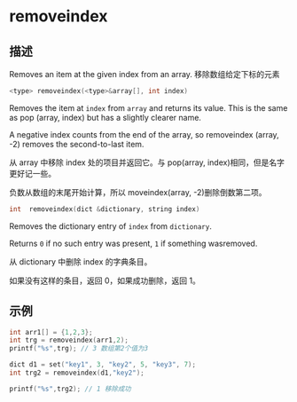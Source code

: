 # removeindex

## 描述

Removes an item at the given index from an array. 移除数组给定下标的元素

```c
<type> removeindex(<type>&array[], int index)
```

Removes the item at `index` from `array` and returns its value. This is the
same as pop (array, index) but has a slightly clearer name.

A negative index counts from the end of the array, so removeindex (array, -2) removes the second-to-last item.

从 array 中移除 index 处的项目并返回它。与 pop(array, index)相同，但是名字更好记一些。

负数从数组的末尾开始计算，所以 moveindex(array, -2)删除倒数第二项。

```c
int  removeindex(dict &dictionary, string index)
```

Removes the dictionary entry of `index` from `dictionary`.

Returns `0` if no such entry was present, `1` if something wasremoved.

从 dictionary 中删除 index 的字典条目。

如果没有这样的条目，返回 0，如果成功删除，返回 1。

## 示例

```c
int arr1[] = {1,2,3};
int trg = removeindex(arr1,2);
printf("%s",trg); // 3 数组第2个值为3

dict d1 = set("key1", 3, "key2", 5, "key3", 7);
int trg2 = removeindex(d1,"key2");

printf("%s",trg2); // 1 移除成功
```
